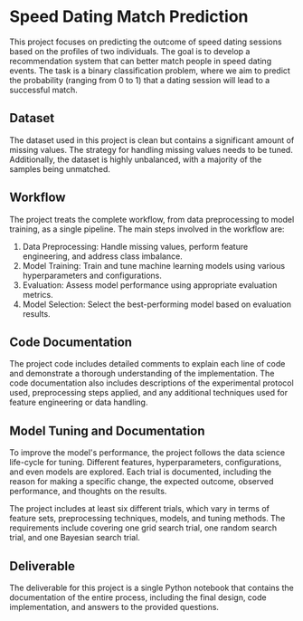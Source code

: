 # Speed Dating Match Prediction

This project focuses on predicting the outcome of speed dating sessions based on the profiles of two individuals. The goal is to develop a recommendation system that can better match people in speed dating events. The task is a binary classification problem, where we aim to predict the probability (ranging from 0 to 1) that a dating session will lead to a successful match.

## Dataset

The dataset used in this project is clean but contains a significant amount of missing values. The strategy for handling missing values needs to be tuned. Additionally, the dataset is highly unbalanced, with a majority of the samples being unmatched. 

## Workflow

The project treats the complete workflow, from data preprocessing to model training, as a single pipeline. The main steps involved in the workflow are:

1. Data Preprocessing: Handle missing values, perform feature engineering, and address class imbalance.
2. Model Training: Train and tune machine learning models using various hyperparameters and configurations.
3. Evaluation: Assess model performance using appropriate evaluation metrics.
4. Model Selection: Select the best-performing model based on evaluation results.

## Code Documentation

The project code includes detailed comments to explain each line of code and demonstrate a thorough understanding of the implementation. The code documentation also includes descriptions of the experimental protocol used, preprocessing steps applied, and any additional techniques used for feature engineering or data handling.

## Model Tuning and Documentation

To improve the model's performance, the project follows the data science life-cycle for tuning. Different features, hyperparameters, configurations, and even models are explored. Each trial is documented, including the reason for making a specific change, the expected outcome, observed performance, and thoughts on the results. 

The project includes at least six different trials, which vary in terms of feature sets, preprocessing techniques, models, and tuning methods. The requirements include covering one grid search trial, one random search trial, and one Bayesian search trial.


## Deliverable

The deliverable for this project is a single Python notebook that contains the documentation of the entire process, including the final design, code implementation, and answers to the provided questions.

